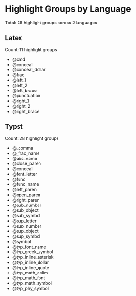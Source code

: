 # Highlight Groups by Language

Total: 38 highlight groups across 2 languages

## Latex

Count: 11 highlight groups

- @cmd
- @conceal
- @conceal_dollar
- @frac
- @left_1
- @left_2
- @left_brace
- @punctuation
- @right_1
- @right_2
- @right_brace

## Typst

Count: 28 highlight groups

- @_comma
- @_frac_name
- @abs_name
- @close_paren
- @conceal
- @font_letter
- @func
- @func_name
- @left_paren
- @open_paren
- @right_paren
- @sub_number
- @sub_object
- @sub_symbol
- @sup_letter
- @sup_number
- @sup_object
- @sup_symbol
- @symbol
- @typ_font_name
- @typ_greek_symbol
- @typ_inline_asterisk
- @typ_inline_dollar
- @typ_inline_quote
- @typ_math_delim
- @typ_math_font
- @typ_math_symbol
- @typ_phy_symbol
